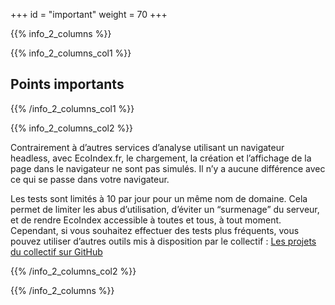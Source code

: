 +++
id = "important"
weight = 70
+++

{{% info_2_columns %}}

{{% info_2_columns_col1 %}}

## Points importants

{{% /info_2_columns_col1 %}}

{{% info_2_columns_col2 %}}

Contrairement à d’autres services d’analyse utilisant un navigateur headless, avec EcoIndex.fr, le chargement, la
création et l’affichage de la page dans le navigateur ne sont pas simulés. Il n’y a aucune différence avec ce qui se
passe dans votre navigateur.

Les tests sont limités à 10 par jour pour un même nom de domaine. Cela permet de limiter les abus d’utilisation, d’éviter un “surmenage” du serveur, et de rendre EcoIndex accessible à toutes et tous, à tout moment. Cependant, si vous souhaitez effectuer des tests plus fréquents, vous pouvez utiliser d’autres outils mis à disposition par le collectif : [Les projets du collectif sur GitHub](https://github.com/cnumr)

{{% /info_2_columns_col2 %}}

{{% /info_2_columns %}}
